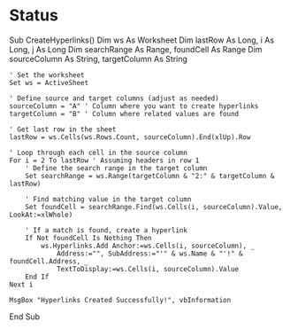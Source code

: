 # Status


Sub CreateHyperlinks()
    Dim ws As Worksheet
    Dim lastRow As Long, i As Long, j As Long
    Dim searchRange As Range, foundCell As Range
    Dim sourceColumn As String, targetColumn As String
    
    ' Set the worksheet
    Set ws = ActiveSheet
    
    ' Define source and target columns (adjust as needed)
    sourceColumn = "A" ' Column where you want to create hyperlinks
    targetColumn = "B" ' Column where related values are found

    ' Get last row in the sheet
    lastRow = ws.Cells(ws.Rows.Count, sourceColumn).End(xlUp).Row
    
    ' Loop through each cell in the source column
    For i = 2 To lastRow ' Assuming headers in row 1
        ' Define the search range in the target column
        Set searchRange = ws.Range(targetColumn & "2:" & targetColumn & lastRow)
        
        ' Find matching value in the target column
        Set foundCell = searchRange.Find(ws.Cells(i, sourceColumn).Value, LookAt:=xlWhole)
        
        ' If a match is found, create a hyperlink
        If Not foundCell Is Nothing Then
            ws.Hyperlinks.Add Anchor:=ws.Cells(i, sourceColumn), _
                Address:="", SubAddress:="'" & ws.Name & "'!" & foundCell.Address, _
                TextToDisplay:=ws.Cells(i, sourceColumn).Value
        End If
    Next i
    
    MsgBox "Hyperlinks Created Successfully!", vbInformation
End Sub
